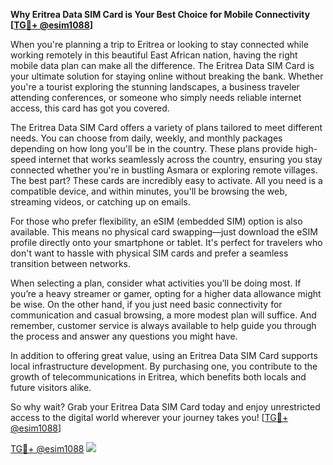 **Why Eritrea Data SIM Card is Your Best Choice for Mobile Connectivity [[TG💪+ @esim1088](https://t.me/s/esim1088)]**

When you're planning a trip to Eritrea or looking to stay connected while working remotely in this beautiful East African nation, having the right mobile data plan can make all the difference. The Eritrea Data SIM Card is your ultimate solution for staying online without breaking the bank. Whether you're a tourist exploring the stunning landscapes, a business traveler attending conferences, or someone who simply needs reliable internet access, this card has got you covered.

The Eritrea Data SIM Card offers a variety of plans tailored to meet different needs. You can choose from daily, weekly, and monthly packages depending on how long you'll be in the country. These plans provide high-speed internet that works seamlessly across the country, ensuring you stay connected whether you're in bustling Asmara or exploring remote villages. The best part? These cards are incredibly easy to activate. All you need is a compatible device, and within minutes, you'll be browsing the web, streaming videos, or catching up on emails.

For those who prefer flexibility, an eSIM (embedded SIM) option is also available. This means no physical card swapping—just download the eSIM profile directly onto your smartphone or tablet. It's perfect for travelers who don't want to hassle with physical SIM cards and prefer a seamless transition between networks.

When selecting a plan, consider what activities you’ll be doing most. If you’re a heavy streamer or gamer, opting for a higher data allowance might be wise. On the other hand, if you just need basic connectivity for communication and casual browsing, a more modest plan will suffice. And remember, customer service is always available to help guide you through the process and answer any questions you might have.

In addition to offering great value, using an Eritrea Data SIM Card supports local infrastructure development. By purchasing one, you contribute to the growth of telecommunications in Eritrea, which benefits both locals and future visitors alike.

So why wait? Grab your Eritrea Data SIM Card today and enjoy unrestricted access to the digital world wherever your journey takes you! [[TG💪+ @esim1088](https://t.me/s/esim1088)]

[TG💪+ @esim1088](https://t.me/s/esim1088) ![](https://i.postimg.cc/Y0z9fWf4/image.png)